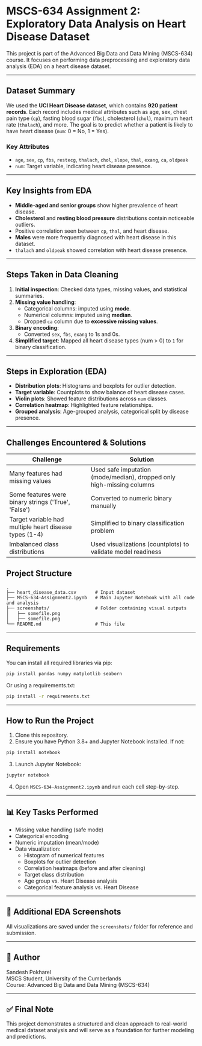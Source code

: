 
# MSCS-634 Assignment 2: Exploratory Data Analysis on Heart Disease Dataset

This project is part of the Advanced Big Data and Data Mining (MSCS-634) course. It focuses on performing data preprocessing and exploratory data analysis (EDA) on a heart disease dataset.

---


## Dataset Summary

We used the **UCI Heart Disease dataset**, which contains **920 patient records**. Each record includes medical attributes such as age, sex, chest pain type (`cp`), fasting blood sugar (`fbs`), cholesterol (`chol`), maximum heart rate (`thalach`), and more. The goal is to predict whether a patient is likely to have heart disease (`num`: 0 = No, 1 = Yes).

### Key Attributes
- `age`, `sex`, `cp`, `fbs`, `restecg`, `thalach`, `chol`, `slope`, `thal`, `exang`, `ca`, `oldpeak`
- `num`: Target variable, indicating heart disease presence.

---


## Key Insights from EDA

- **Middle-aged and senior groups** show higher prevalence of heart disease.
- **Cholesterol** and **resting blood pressure** distributions contain noticeable outliers.
- Positive correlation seen between `cp`, `thal`, and heart disease.
- **Males** were more frequently diagnosed with heart disease in this dataset.
- `thalach` and `oldpeak` showed correlation with heart disease presence.

---

## Steps Taken in Data Cleaning

1. **Initial inspection**: Checked data types, missing values, and statistical summaries.
2. **Missing value handling**:
   - Categorical columns: imputed using **mode**.
   - Numerical columns: imputed using **median**.
   - Dropped `ca` column due to **excessive missing values**.
3. **Binary encoding**:
   - Converted `sex`, `fbs`, `exang` to 1s and 0s.
4. **Simplified target**: Mapped all heart disease types (num > 0) to `1` for binary classification.

---

## Steps in Exploration (EDA)

- **Distribution plots**: Histograms and boxplots for outlier detection.
- **Target variable**: Countplots to show balance of heart disease cases.
- **Violin plots**: Showed feature distributions across `num` classes.
- **Correlation heatmap**: Highlighted feature relationships.
- **Grouped analysis**: Age-grouped analysis, categorical split by disease presence.

---

## Challenges Encountered & Solutions

| Challenge | Solution |
|----------|----------|
| Many features had missing values | Used safe imputation (mode/median), dropped only high-missing columns |
| Some features were binary strings ('True', 'False') | Converted to numeric binary manually |
| Target variable had multiple heart disease types (1-4) | Simplified to binary classification problem |
| Imbalanced class distributions | Used visualizations (countplots) to validate model readiness |

## Project Structure

```
.
├── heart_disease_data.csv       # Input dataset
├── MSCS-634-Assignment2.ipynb   # Main Jupyter Notebook with all code and analysis
├── screenshots/                 # Folder containing visual outputs
│   ├── somefile.png
│   ├── somefile.png
└── README.md                    # This file
```

---

## Requirements

You can install all required libraries via pip:

```bash
pip install pandas numpy matplotlib seaborn
```

Or using a requirements.txt:

```bash
pip install -r requirements.txt
```

---

## How to Run the Project

1. Clone this repository.
2. Ensure you have Python 3.8+ and Jupyter Notebook installed. If not:

```bash
pip install notebook
```

3. Launch Jupyter Notebook:

```bash
jupyter notebook
```

4. Open `MSCS-634-Assignment2.ipynb` and run each cell step-by-step.

---

## 📊 Key Tasks Performed

- Missing value handling (safe mode)
- Categorical encoding
- Numeric imputation (mean/mode)
- Data visualization:
  - Histogram of numerical features
  - Boxplots for outlier detection
  - Correlation heatmaps (before and after cleaning)
  - Target class distribution
  - Age group vs. Heart Disease analysis
  - Categorical feature analysis vs. Heart Disease

---

## 📸 Additional EDA Screenshots

All visualizations are saved under the `screenshots/` folder for reference and submission.

---

## 🧠 Author

Sandesh Pokharel  
MSCS Student, University of the Cumberlands  
Course: Advanced Big Data and Data Mining (MSCS-634)

---

## ✅ Final Note

This project demonstrates a structured and clean approach to real-world medical dataset analysis and will serve as a foundation for further modeling and predictions.

